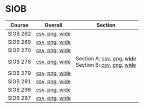 # SIOB

| Course | Overall | Section |
| ------ | ------- | ------- |
| SIOB 262 | [csv](https://github.com/UCSD-Historical-Enrollment-Data/2024Spring/blob/main/overall/SIOB%20262.csv), [png](https://raw.githubusercontent.com/UCSD-Historical-Enrollment-Data/2024Spring/main/plot_overall/SIOB%20262.png), [wide](https://raw.githubusercontent.com/UCSD-Historical-Enrollment-Data/2024Spring/main/plot_overall_wide/SIOB%20262.png) |  |
| SIOB 269 | [csv](https://github.com/UCSD-Historical-Enrollment-Data/2024Spring/blob/main/overall/SIOB%20269.csv), [png](https://raw.githubusercontent.com/UCSD-Historical-Enrollment-Data/2024Spring/main/plot_overall/SIOB%20269.png), [wide](https://raw.githubusercontent.com/UCSD-Historical-Enrollment-Data/2024Spring/main/plot_overall_wide/SIOB%20269.png) |  |
| SIOB 270 | [csv](https://github.com/UCSD-Historical-Enrollment-Data/2024Spring/blob/main/overall/SIOB%20270.csv), [png](https://raw.githubusercontent.com/UCSD-Historical-Enrollment-Data/2024Spring/main/plot_overall/SIOB%20270.png), [wide](https://raw.githubusercontent.com/UCSD-Historical-Enrollment-Data/2024Spring/main/plot_overall_wide/SIOB%20270.png) |  |
| SIOB 278 | [csv](https://github.com/UCSD-Historical-Enrollment-Data/2024Spring/blob/main/overall/SIOB%20278.csv), [png](https://raw.githubusercontent.com/UCSD-Historical-Enrollment-Data/2024Spring/main/plot_overall/SIOB%20278.png), [wide](https://raw.githubusercontent.com/UCSD-Historical-Enrollment-Data/2024Spring/main/plot_overall_wide/SIOB%20278.png) | Section A: [csv](https://github.com/UCSD-Historical-Enrollment-Data/2024Spring/blob/main/section/SIOB%20278_A.csv), [png](https://raw.githubusercontent.com/UCSD-Historical-Enrollment-Data/2024Spring/main/plot_section/SIOB%20278_A.png), [wide](https://raw.githubusercontent.com/UCSD-Historical-Enrollment-Data/2024Spring/main/plot_section_wide/SIOB%20278_A.png)<br>Section B: [csv](https://github.com/UCSD-Historical-Enrollment-Data/2024Spring/blob/main/section/SIOB%20278_B.csv), [png](https://raw.githubusercontent.com/UCSD-Historical-Enrollment-Data/2024Spring/main/plot_section/SIOB%20278_B.png), [wide](https://raw.githubusercontent.com/UCSD-Historical-Enrollment-Data/2024Spring/main/plot_section_wide/SIOB%20278_B.png) |
| SIOB 279 | [csv](https://github.com/UCSD-Historical-Enrollment-Data/2024Spring/blob/main/overall/SIOB%20279.csv), [png](https://raw.githubusercontent.com/UCSD-Historical-Enrollment-Data/2024Spring/main/plot_overall/SIOB%20279.png), [wide](https://raw.githubusercontent.com/UCSD-Historical-Enrollment-Data/2024Spring/main/plot_overall_wide/SIOB%20279.png) |  |
| SIOB 291 | [csv](https://github.com/UCSD-Historical-Enrollment-Data/2024Spring/blob/main/overall/SIOB%20291.csv), [png](https://raw.githubusercontent.com/UCSD-Historical-Enrollment-Data/2024Spring/main/plot_overall/SIOB%20291.png), [wide](https://raw.githubusercontent.com/UCSD-Historical-Enrollment-Data/2024Spring/main/plot_overall_wide/SIOB%20291.png) |  |
| SIOB 296 | [csv](https://github.com/UCSD-Historical-Enrollment-Data/2024Spring/blob/main/overall/SIOB%20296.csv), [png](https://raw.githubusercontent.com/UCSD-Historical-Enrollment-Data/2024Spring/main/plot_overall/SIOB%20296.png), [wide](https://raw.githubusercontent.com/UCSD-Historical-Enrollment-Data/2024Spring/main/plot_overall_wide/SIOB%20296.png) |  |
| SIOB 297 | [csv](https://github.com/UCSD-Historical-Enrollment-Data/2024Spring/blob/main/overall/SIOB%20297.csv), [png](https://raw.githubusercontent.com/UCSD-Historical-Enrollment-Data/2024Spring/main/plot_overall/SIOB%20297.png), [wide](https://raw.githubusercontent.com/UCSD-Historical-Enrollment-Data/2024Spring/main/plot_overall_wide/SIOB%20297.png) |  |
